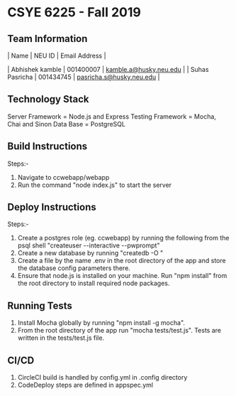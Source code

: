 # CSYE 6225 - Fall 2019

## Team Information
 
|      Name       |   NEU ID  |    Email Address         |

| Abhishek kamble | 001400007 | kamble.a@husky.neu.edu   |
| Suhas Pasricha  | 001434745 | pasricha.s@husky.neu.edu |


## Technology Stack
 
 Server Framework = Node.js and Express
 Testing Framework = Mocha, Chai and Sinon
 Data Base = PostgreSQL

## Build Instructions
 
 Steps:-
 1. Navigate to ccwebapp/webapp
 2. Run the command "node index.js" to start the server

## Deploy Instructions

 Steps:- 
 1. Create a postgres role (eg. ccwebapp) by running the following from the psql shell "createuser --interactive --pwprompt"
 2. Create a new database by running "createdb -O <username> <dbname>"
 3. Create a file by the name .env in the root directory of the app and store the database config parameters there.	
 4. Ensure that node.js is installed on your machine. Run "npm install" from the root directory to install required node packages. 



## Running Tests

 1. Install Mocha globally by running "npm install -g mocha".
 2. From the root directory of the app run "mocha tests/test.js". Tests are written in the tests/test.js file.

## CI/CD

1. CircleCI build is handled by config.yml in .config directory
2. CodeDeploy steps are defined in appspec.yml

